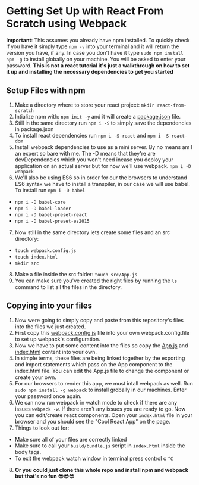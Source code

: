 # Getting Set Up with React From Scratch using Webpack

**Important**: This assumes you already have npm installed. To quickly check if you have it simply type `npm -v` into your terminal and it will return the version you have, if any. In case you don't have it type `sudo npm install npm -g` to install globally on your machine. You will be asked to enter your password.
**This is not a react tutorial it's just a walkthrough on how to set it up and installing the necessary dependencies to get you started**

## Setup Files with npm
1. Make a directory where to store your react project: `mkdir react-from-scratch`
2. Intialize npm with: `npm init -y` and it will create a [package.json](###) file.
3. Still in the same directory run `npm i -S` to simply save the dependencies in package.json
4. To install react dependencies run `npm i -S react` and `npm i -S react-dom`
5. Install webpack dependencies to use as a mini server. By no means am I an expert so bare with me. The -D means that they're are devDependencies which you won't need incase you deploy your application on an actual server but for now we'll use webpack.  `npm i -D webpack`
6. We'll also be using ES6 so in order for our the browsers to understand ES6 syntax we have to install a transpiler, in our case we will use babel. To install run `npm i -D babel`
* `npm i -D babel-core`
* `npm i -D babel-loader`
* `npm i -D babel-preset-react`
* `npm i -D babel-preset-es2015`
7. Now still in the same directory lets create some files and an src directory:
  * `touch webpack.config.js`
  * `touch index.html`
  * `mkdir src`
8. Make a file inside the src folder: `touch src/App.js`
9. You can make sure you've created the right files by running the `ls` command to list all the files in the directory.


## Copying into your files
1. Now were going to simply copy and paste from this repository's files into the files we just created.
2. First copy this [webpack.config.js](https://github.com/sergrdz7/react-from-scratch/blob/master/webpack.config.js) file into your own webpack.config.file to set up webpack's configuration.
3. Now we have to put some content into the files so copy the [App.js](https://github.com/sergrdz7/react-from-scratch/blob/master/src/App.js) and [index.html](https://github.com/sergrdz7/react-from-scratch/blob/master/index.html) content into your own.
4. In simple terms, these files are being linked together by the exporting and import statements which pass on the App component to the index.html file. You can edit the App.js file to change the component or create your own.
5. For our browsers to render this app, we must intall webpack as well. Run `sudo npm install -g webpack` to install grobally in our machines. Enter your password once again.
6. We can now run webpack in watch mode to check if there are any issues `webpack -w`. If there aren't any issues you are ready to go.
Now you can edit/create react components. Open your `index.html` file in your browser and you should see the "Cool React App" on the page.
7. Things to look out for:
 * Make sure all of your files are correctly linked
 * Make sure to call your  `build/bundle.js` script in `index.html` inside the body tags.
 * To exit the webpack watch window in terminal press control c `^C`
8. **Or you could just clone this whole repo and install npm and webpack but that's no fun 😎😎😎**
